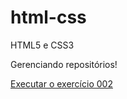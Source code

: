 # html-css
 HTML5 e CSS3

Gerenciando repositórios!

<a href='https://fabianatarquini.github.io/html-css/exercícios/ex002/index.html'> Executar o exercício 002 </a>